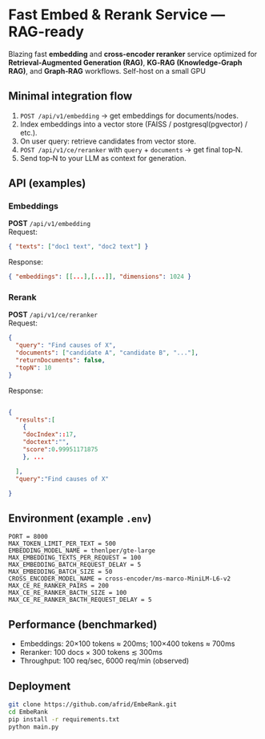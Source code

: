 # Fast Embed & Rerank Service — RAG-ready

Blazing fast **embedding** and **cross-encoder reranker** service optimized for **Retrieval-Augmented Generation (RAG)**, **KG‑RAG (Knowledge-Graph RAG)**, and **Graph‑RAG** workflows. Self-host on a small GPU


## Minimal integration flow

1. `POST /api/v1/embedding` → get embeddings for documents/nodes.
2. Index embeddings into a vector store (FAISS / postgresql(pgvector) / etc.).
3. On user query: retrieve candidates from vector store.
4. `POST /api/v1/ce/reranker` with `query` + `documents` → get final top‑N.
5. Send top‑N to your LLM as context for generation.

## API (examples)

### Embeddings

**POST** `/api/v1/embedding`  
Request:

```json
{ "texts": ["doc1 text", "doc2 text"] }
```

Response:

```json
{ "embeddings": [[...],[...]], "dimensions": 1024 }
```

### Rerank

**POST** `/api/v1/ce/reranker`  
Request:

```json
{
  "query": "Find causes of X",
  "documents": ["candidate A", "candidate B", "..."],
  "returnDocuments": false,
  "topN": 10
}
```

Response:

```json

{
  "results":[
    {
    "docIndex"::17,
    "doctext":"",
    "score":0.99951171875
    }, ...

  ],
  "query":"Find causes of X"

}

```
## Environment (example `.env`)
```env
PORT = 8000
MAX_TOKEN_LIMIT_PER_TEXT = 500
EMBEDDING_MODEL_NAME = thenlper/gte-large
MAX_EMBEDDING_TEXTS_PER_REQUEST = 100
MAX_EMBEDDING_BATCH_REQUEST_DELAY = 5
MAX_EMBEDDING_BATCH_SIZE = 50
CROSS_ENCODER_MODEL_NAME = cross-encoder/ms-marco-MiniLM-L6-v2
MAX_CE_RE_RANKER_PAIRS = 200
MAX_CE_RE_RANKER_BACTH_SIZE = 100
MAX_CE_RE_RANKER_BACTH_REQUEST_DELAY = 5
```

## Performance (benchmarked)

- Embeddings: 20×100 tokens ≈ 200ms; 100×400 tokens ≈ 700ms
- Reranker: 100 docs × 300 tokens ≲ 300ms
- Throughput: 100 req/sec, 6000 req/min (observed)

## Deployment

```bash
git clone https://github.com/afrid/EmbeRank.git
cd EmbeRank
pip install -r requirements.txt
python main.py
```

